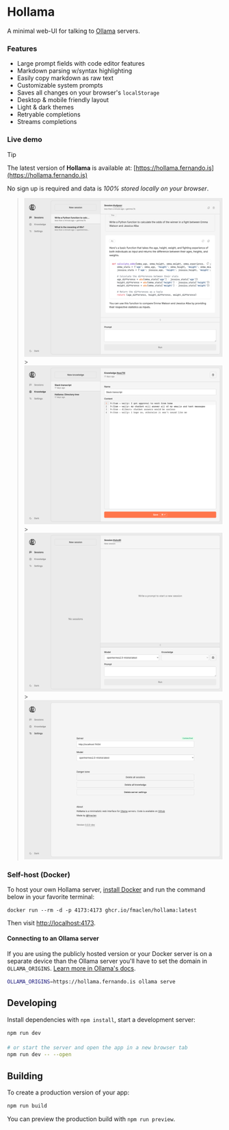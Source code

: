 # Hollama

A minimal web-UI for talking to [Ollama](https://github.com/jmorganca/ollama/) servers.

### Features

- Large prompt fields with code editor features
- Markdown parsing w/syntax highlighting
- Easily copy markdown as raw text
- Customizable system prompts
- Saves all changes on your browser's `localStorage`
- Desktop & mobile friendly layout
- Light & dark themes
- Retryable completions
- Streams completions

### Live demo

> [!TIP]
> The latest version of **Hollama** is available at: [https://hollama.fernando.is](https://hollama.fernando.is)

No sign up is required and data is _100% stored locally on your browser_.

> ![session](tests/docs.test.ts-snapshots/session.png) > ![knowledge](tests/docs.test.ts-snapshots/knowledge.png) > ![session-new](tests/docs.test.ts-snapshots/session-new.png) > ![settings](tests/docs.test.ts-snapshots/settings.png)

### Self-host (Docker)

To host your own Hollama server, [install Docker](https://www.docker.com/products/docker-desktop/) and run the command below in your favorite terminal:

```shell
docker run --rm -d -p 4173:4173 ghcr.io/fmaclen/hollama:latest
```

Then visit [http://localhost:4173](http://localhost:4173).

#### Connecting to an Ollama server

If you are using the publicly hosted version or your Docker server is on a separate device than the Ollama server you'll have to set the domain in `OLLAMA_ORIGINS`. [Learn more in Ollama's docs](https://github.com/ollama/ollama/blob/main/docs/faq.md#how-do-i-configure-ollama-server).

```bash
OLLAMA_ORIGINS=https://hollama.fernando.is ollama serve
```

## Developing

Install dependencies with `npm install`, start a development server:

```bash
npm run dev

# or start the server and open the app in a new browser tab
npm run dev -- --open
```

## Building

To create a production version of your app:

```bash
npm run build
```

You can preview the production build with `npm run preview`.
